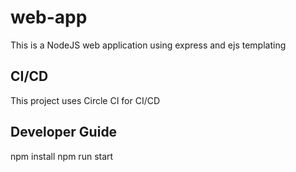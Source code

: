 # web-app

This is a NodeJS web application using express and ejs templating

## CI/CD
This project uses Circle CI for CI/CD

## Developer Guide

npm install
npm run start